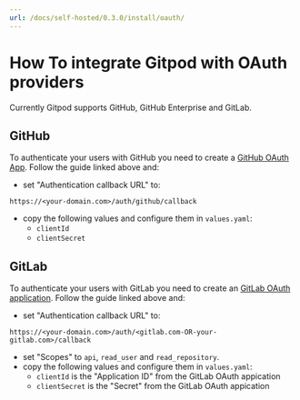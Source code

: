 ```yaml
---
url: /docs/self-hosted/0.3.0/install/oauth/
---
```


# How To integrate Gitpod with OAuth providers

Currently Gitpod supports GitHub, GitHub Enterprise and GitLab.

## GitHub
To authenticate your users with GitHub you need to create a [GitHub OAuth App](https://developer.github.com/apps/building-oauth-apps/creating-an-oauth-app/).
Follow the guide linked above and:
   - set "Authentication callback URL" to:


    https://<your-domain.com>/auth/github/callback


   - copy the following values and configure them in `values.yaml`:
      - `clientId`
      - `clientSecret`

## GitLab
To authenticate your users with GitLab you need to create an [GitLab OAuth application](https://docs.gitlab.com/ee/integration/oauth_provider.html).
Follow the guide linked above and:
   - set "Authentication callback URL" to:

    https://<your-domain.com>/auth/<gitlab.com-OR-your-gitlab.com>/callback

   - set "Scopes" to `api`, `read_user` and `read_repository`.
   - copy the following values and configure them in `values.yaml`:
      - `clientId` is the "Application ID" from the GitLab OAuth appication
      - `clientSecret` is the "Secret" from the GitLab OAuth appication
